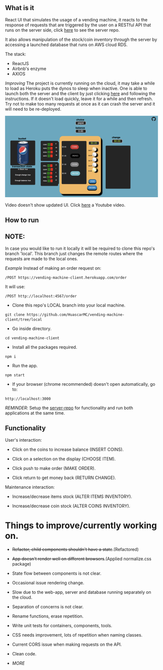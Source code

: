 ## What is it


React UI that simulates the usage of a vending machine, it reacts to the response of
requests that are triggered by the user on a RESTful API that runs on the server side, click [here](https://github.com/HuascarMC/vending-machine-server)
to see the server repo.

It also allows manipulation of the stock/coin inventory through the server by accessing a launched database
that runs on AWS cloud RDS.

The stack:

- ReactJS
- Airbnb's enzyme
- AXIOS

*Improving* The project is currently running on the cloud, it may take a while to load as Heroku puts the dynos to sleep when inactive. One is able to launch both the server and the client by just clicking [here](https://vending-machine-server.herokuapp.com) and following the instructions. If it doesn't load quickly, leave it for a while and then refresh. Try not to make too many requests at once as it can crash the server and it will need to be re-deployed.

![alt-text](/public/images/vm-screenshot.png)

Video doesn't show updated UI. Click [here](https://www.youtube.com/watch?v=CIPDGBx8jxQ) a Youtube video.

## How to run

## NOTE:
In case you would like to run it locally it will be required to clone this repo's branch 'local'. This branch just changes the remote routes where the requests are made to the local ones.

*Example*
Instead of making an order request on:
```
/POST https://vending-machine-client.herokuapp.com/order
```
It will use:
```
/POST http://localhost:4567/order
```


- Clone this repo's LOCAL branch into your local machine.
```
git clone https://github.com/HuascarMC/vending-machine-client/tree/local
```
- Go inside directory.
```
cd vending-machine-client
```
- Install all the packages required.
```
npm i
```
- Run the app.
```
npm start
```
- If your browser (chrome recommended) doesn't open automatically, go to:
```
http://localhost:3000
```

*REMINDER*: Setup the [server-repo](https://github.com/HuascarMC/vending-machine-server) for functionality and run both applications at the same time.

## Functionality

User's interaction:

- Click on the coins to increase balance (INSERT COINS).

- Click on a selection on the display (CHOOSE ITEM).

- Click push to make order (MAKE ORDER).

- Click return to get money back (RETURN CHANGE).

Maintenance interaction:

- Increase/decrease items stock (ALTER ITEMS INVENTORY).

- Increase/decrease coin stock (ALTER COINS INVENTORY).


# Things to improve/currently working on.

- ~~Refactor, child components shouldn't have a state~~.(Refactored)

- ~~App doesn't render well on different browsers~~.(Applied normalize.css package)

- State flow between components is not clear.

- Occasional issue rendering change.

- Slow due to the web-app, server and database running separately on the cloud.

- Separation of concerns is not clear.

- Rename functions, erase repetition.

- Write unit tests for containers, components, tools.

- CSS needs improvement, lots of repetition when naming classes.

- Current CORS issue when making requests on the API.

- Clean code.

- *MORE*
